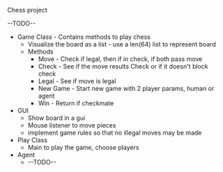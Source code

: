 Chess project 

--TODO--
* Game Class - Contains methods to play chess
  * Visualize the board as a list - use a len(64) list to represent board
  * Methods
    * Move - Check if legal, then if in check, if both pass move
    * Check - See if the move results Check or if it doesn't block check
    * Legal - See if move is legal
    * New Game - Start new game with 2 player params, human or agent
    * Win - Return if checkmate
* GUI
  * Show board in a gui
  * Mouse listener to move pieces
  * implement game rules so that no illegal moves may be made
* Play Class
  * Main to play the game, choose players
* Agent
  * --TODO--